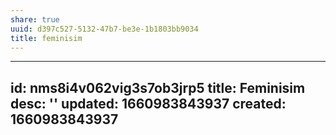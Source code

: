 ```yaml
---
share: true
uuid: d397c527-5132-47b7-be3e-1b1803bb9034
title: feminisim
---
```

---
id: nms8i4v062vig3s7ob3jrp5
title: Feminisim
desc: ''
updated: 1660983843937
created: 1660983843937
---